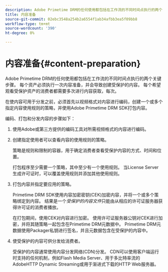 ```yaml
---
description: Adobe Primetime DRM的任何使用都包括在工作流的不同时间点执行的两个关键步骤。 每个资产必须执行一次内容准备，并会导致创建受保护的内容。 每个希望观看受保护资产的消费者都需要多次进行内容获取，每次。
title: 内容准备
source-git-commit: 02ebc3548a254b2a6554f1ab34afbb3ea5f09bb8
workflow-type: tm+mt
source-wordcount: '390'
ht-degree: 0%

---
```


# 内容准备{#content-preparation}

Adobe Primetime DRM的任何使用都包括在工作流的不同时间点执行的两个关键步骤。 每个资产必须执行一次内容准备，并会导致创建受保护的内容。 每个希望观看受保护资产的消费者都需要多次进行内容获取，每次。

在使内容可用于分发之前，必须首先以视频格式对内容进行编码，创建一个或多个指定内容使用规则的策略，并使用Adobe Primetime DRM SDK打包内容。

编码、打包和分发内容的步骤如下：

1. 使用Adobe或第三方提供的编码工具对所需视频格式的内容进行编码。
1. 创建指定使用者可以查看内容的使用规则的策略。

   策略是规则和限制的容器，用于确定消费者查看受保护内容的方式、时间和位置。

   打包程序至少需要一个策略，其中至少有一个使用规则。 当License Server生成许可证时，可以覆盖使用规则并添加其他使用规则。

1. 打包内容并指定要应用的策略。

   Primetime DRM SDK使用内容加密密钥(CEK)加密内容，并将一个或多个策略绑定到内容。 结果是一个*受保护的内容文件*只能由从相应的许可证服务器获得许可证的消费者播放。

   在打包期间，使用CEK对内容进行加密。 使用许可证服务器公钥对CEK进行加密，并将其随策略一起包含在Primetime DRM元数据中。 Primetime DRM元数据使用Packager私钥进行签名，并且元数据包含在受保护的内容中。

1. 使受保护的内容可供分发给消费者。

   受保护的内容通常使用内容分发网络(CDN)分发。 CDN可以使用客户端运行时支持的任何机制，例如Flash Media Server、用于多比特率流的AdobeHTTP Dynamic Streaming或用于渐进式下载的HTTP Web服务器。
